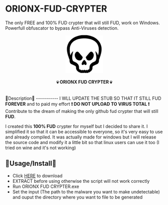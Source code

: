# ORIONX-FUD-CRYPTER
The only FREE and 100% FUD crypter that will still FUD, work on Windows. Powerfull obfuscator to bypass Anti-Viruses detection.
<div class="center" align="center"><center><img src="https://github.com/hackerOrionX/ORIONX-FUD-CRYPTER/blob/main/images/skull.png" width="120"/></center></div>
<br>
<div align="center" class="center">
<center><strong>💀 ORIONX FUD CRYPTER 💀</font></strong></center>
</div>
<br>
<br>
🔶Description🔶
-----------
I WLL UPDATE THE STUB SO THAT IT STILL FUD <strong>FOREVER</strong> and to paid my effort <strong>❗ DO NOT UPLOAD TO VIRUS TOTAL ❗</strong>
Contribute to the dream of making the only github fud crypter that will still <strong>FUD</strong>.

I created this <strong>100% FUD</strong> crypter for myself but I decided to share it.
I simplified it so that it can be accessible to everyone, so it's very easy to use and already compiled.
It was actually made for windows but I will release the source code and modify it a little bit so that linux users can use it too (I tried on wine and it's not working)

🔶Usage/Install🔶
-----
- Click <a href="">HERE</a> to download
- EXTRACT before using otherwise the script will not work correctly
- Run ORIONX FUD CRYPTER.exe 
- Set the input (The path to the malware you want to make undetectable) and ouput the directory where you want to file to be generated




